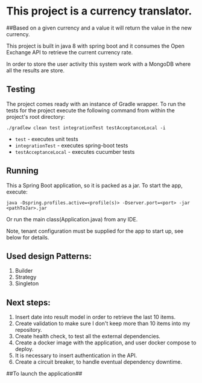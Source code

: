 # This project is a currency translator.
 
##Based on a given currency and a value it will return the value in the new currency.

This project is built in java 8 with spring boot and it consumes the Open Exchange API to retrieve the current currency rate.
 
In order to store the user activity this system work with a MongoDB where all the results are store.

## Testing
The project comes ready with an instance of Gradle wrapper. To run the tests for the project execute the following command from within the project's root directory:

```
./gradlew clean test integrationTest testAcceptanceLocal -i
```
* `test` - executes unit tests
* `integrationTest` - executes spring-boot tests
* `testAcceptanceLocal` - executes cucumber tests 

## Running
This a Spring Boot application, so it is packed as a jar. 
To start the app, execute:
```
java -Dspring.profiles.active=<profile(s)> -Dserver.port=<port> -jar <pathToJar>.jar
```
Or run the main class(Application.java) from any IDE.

Note, tenant configuration must be supplied for the app to start up, see below for details.

## Used design Patterns: ##
1. Builder
2. Strategy
3. Singleton

## Next steps:
1. Insert date into result model in order to retrieve the last 10 items.
2. Create validation to make sure I don't keep more than 10 items into my repository.
3. Create health check, to test all the external dependencies.
4. Create a docker image with the application, and user docker compose to deploy.
5. It is necessary to insert authentication in the API.
6. Create a circuit breaker, to handle eventual dependency downtime.

##To launch the application##
